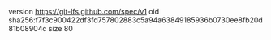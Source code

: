 version https://git-lfs.github.com/spec/v1
oid sha256:f7f3c900422df3fd757802883c5a94a63849185936b0730ee8fb20d81b08904c
size 80
